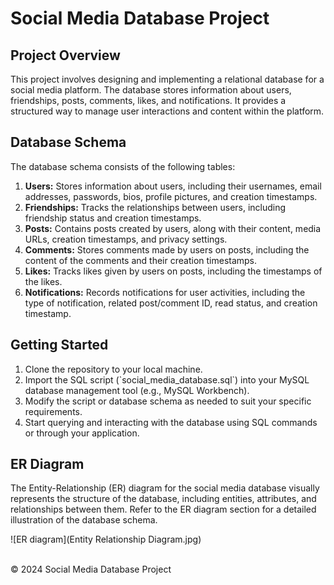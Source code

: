 # Social Media Database Project

## Project Overview
<p>This project involves designing and implementing a relational database for a social media platform. The database stores information about users, friendships, posts, comments, likes, and notifications. It provides a structured way to manage user interactions and content within the platform.</p>

## Database Schema
<p>The database schema consists of the following tables:</p>
<ol>
    <li>
        <strong>Users:</strong> Stores information about users, including their usernames, email addresses, passwords, bios, profile pictures, and creation timestamps.
    </li>
    <li>
        <strong>Friendships:</strong> Tracks the relationships between users, including friendship status and creation timestamps.
    </li>
    <li>
        <strong>Posts:</strong> Contains posts created by users, along with their content, media URLs, creation timestamps, and privacy settings.
    </li>
    <li>
        <strong>Comments:</strong> Stores comments made by users on posts, including the content of the comments and their creation timestamps.
    </li>
    <li>
        <strong>Likes:</strong> Tracks likes given by users on posts, including the timestamps of the likes.
    </li>
    <li>
        <strong>Notifications:</strong> Records notifications for user activities, including the type of notification, related post/comment ID, read status, and creation timestamp.
    </li>
</ol>

## Getting Started
<ol>
    <li>Clone the repository to your local machine.</li>
    <li>Import the SQL script (`social_media_database.sql`) into your MySQL database management tool (e.g., MySQL Workbench).</li>
    <li>Modify the script or database schema as needed to suit your specific requirements.</li>
    <li>Start querying and interacting with the database using SQL commands or through your application.</li>
</ol>

## ER Diagram
<p>The Entity-Relationship (ER) diagram for the social media database visually represents the structure of the database, including entities, attributes, and relationships between them. Refer to the ER diagram section for a detailed illustration of the database schema.</p>
![ER diagram](Entity Relationship Diagram.jpg)
<br><br>


<footer>
    <p>&copy; 2024 Social Media Database Project</p>
</footer>
